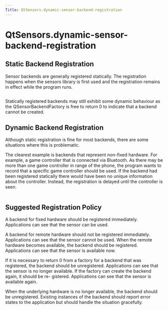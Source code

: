 ```yaml
---
Title: QtSensors.dynamic-sensor-backend-registration
---
```


# QtSensors.dynamic-sensor-backend-registration

<span class="subtitle"></span>
<!-- $$$dynamic-sensor-backend-registration.html-description -->
<h2 id="static-backend-registration">Static Backend Registration</h2>
<p>Sensor backends are generally registered statically. The registration happens when the sensors library is first used and the registration remains in effect while the program runs.</p>
<p class="centerAlign"><img src="https://developer.ubuntu.com/static/devportal_uploaded/5a43b27d-3b4d-4416-ba13-05fd9809ae93-../dynamic-sensor-backend-registration/images/sensors-static.png" alt="" /></p><p>Statically registered backends may still exhibit some dynamic behaviour as the QSensorBackendFactory is free to return 0 to indicate that a backend cannot be created.</p>
<h2 id="dynamic-backend-registration">Dynamic Backend Registration</h2>
<p>Although static registration is fine for most backends, there are some situations where this is problematic.</p>
<p>The clearest example is backends that represent non-fixed hardware. For example, a game controller that is connected via Bluetooth. As there may be more than one game controller in range of the phone, the program wants to record that a specific game controller should be used. If the backend had been registered statically there would have been no unique information about the controller. Instead, the registration is delayed until the controller is seen.</p>
<p class="centerAlign"><img src="https://developer.ubuntu.com/static/devportal_uploaded/8c4918b4-f0f2-4d6c-b371-9fc9b04ecb78-../dynamic-sensor-backend-registration/images/sensors-dynamic.png" alt="" /></p>
<h2 id="suggested-registration-policy">Suggested Registration Policy</h2>
<p>A backend for fixed hardware should be registered immediately. Applications can see that the sensor can be used.</p>
<p>A backend for remote hardware should not be registered immediately. Applications can see that the sensor cannot be used. When the remote hardware becomes available, the backend should be registered. Applications can see that the sensor is available now.</p>
<p>If it is necessary to return 0 from a factory for a backend that was registered, the backend should be unregistered. Applications can see that the sensor is no longer available. If the factory can create the backend again, it should be re- gistered. Applications can see that the sensor is available again.</p>
<p>When the underlying hardware is no longer available, the backend should be unregistered. Existing instances of the backend should report error states to the application but should handle the situation gracefully.</p>
<!-- @@@dynamic-sensor-backend-registration.html -->
